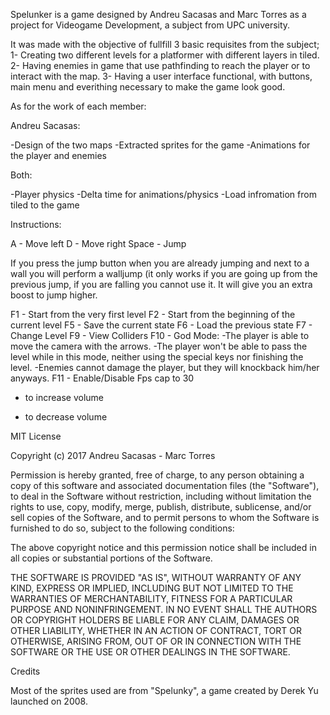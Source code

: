 Spelunker is a game designed by Andreu Sacasas and Marc Torres as a project for Videogame Development, a subject from UPC university.

It was made with the objective of fullfill 3 basic requisites from the subject;
1- Creating two different levels for a platformer with different layers in tiled.
2- Having enemies in game that use pathfinding to reach the player or to interact with the map.
3- Having a user interface functional, with buttons, main menu and everithing necessary to make the game look good.

As for the work of each member:

Andreu Sacasas:

-Design of the two maps
-Extracted sprites for the game
-Animations for the player and enemies


Both:

-Player physics
-Delta time for animations/physics
-Load infromation from tiled to the game






Instructions:

A - Move left
D - Move right
Space - Jump

If you press the jump button when you are already jumping and next to a wall you will perform a walljump (it only works
if you are going up from the previous jump, if you are falling you cannot use it. It will give you an extra boost to jump higher.

F1 - Start from the very first level
F2 - Start from the beginning of the current level
F5 - Save the current state
F6 - Load the previous state
F7 - Change Level
F9 - View Colliders
F10 - God Mode:
	-The player is able to move the camera with the arrows.
	-The player won't be able to pass the level while in this mode, neither using the special keys nor finishing the level.
	-Enemies cannot damage the player, but they will knockback him/her anyways.
F11 - Enable/Disable Fps cap to 30

+ to increase volume
- to decrease volume


MIT License

Copyright (c) 2017 Andreu Sacasas - Marc Torres

Permission is hereby granted, free of charge, to any person obtaining a copy
of this software and associated documentation files (the "Software"), to deal
in the Software without restriction, including without limitation the rights
to use, copy, modify, merge, publish, distribute, sublicense, and/or sell
copies of the Software, and to permit persons to whom the Software is
furnished to do so, subject to the following conditions:

The above copyright notice and this permission notice shall be included in all
copies or substantial portions of the Software.

THE SOFTWARE IS PROVIDED "AS IS", WITHOUT WARRANTY OF ANY KIND, EXPRESS OR
IMPLIED, INCLUDING BUT NOT LIMITED TO THE WARRANTIES OF MERCHANTABILITY,
FITNESS FOR A PARTICULAR PURPOSE AND NONINFRINGEMENT. IN NO EVENT SHALL THE
AUTHORS OR COPYRIGHT HOLDERS BE LIABLE FOR ANY CLAIM, DAMAGES OR OTHER
LIABILITY, WHETHER IN AN ACTION OF CONTRACT, TORT OR OTHERWISE, ARISING FROM,
OUT OF OR IN CONNECTION WITH THE SOFTWARE OR THE USE OR OTHER DEALINGS IN THE
SOFTWARE.


Credits

Most of the sprites used are from "Spelunky", a game created by Derek Yu launched on 2008.
